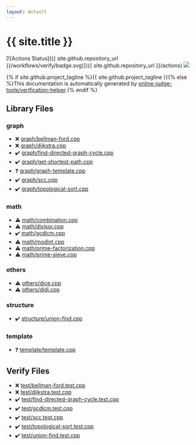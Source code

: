 ```yaml
---
layout: default
---
```


<!-- mathjax config similar to math.stackexchange -->
<script type="text/javascript" async
  src="https://cdnjs.cloudflare.com/ajax/libs/mathjax/2.7.5/MathJax.js?config=TeX-MML-AM_CHTML">
</script>
<script type="text/x-mathjax-config">
  MathJax.Hub.Config({
    TeX: { equationNumbers: { autoNumber: "AMS" }},
    tex2jax: {
      inlineMath: [ ['$','$'] ],
      processEscapes: true
    },
    "HTML-CSS": { matchFontHeight: false },
    displayAlign: "left",
    displayIndent: "2em"
  });
</script>

<script type="text/javascript" src="https://cdnjs.cloudflare.com/ajax/libs/jquery/3.4.1/jquery.min.js"></script>
<script src="https://cdn.jsdelivr.net/npm/jquery-balloon-js@1.1.2/jquery.balloon.min.js" integrity="sha256-ZEYs9VrgAeNuPvs15E39OsyOJaIkXEEt10fzxJ20+2I=" crossorigin="anonymous"></script>
<script type="text/javascript" src="assets/js/copy-button.js"></script>
<link rel="stylesheet" href="assets/css/copy-button.css" />


# {{ site.title }}

[![Actions Status]({{ site.github.repository_url }}/workflows/verify/badge.svg)]({{ site.github.repository_url }}/actions)
<a href="{{ site.github.repository_url }}"><img src="https://img.shields.io/github/last-commit/{{ site.github.owner_name }}/{{ site.github.repository_name }}" /></a>

{% if site.github.project_tagline %}{{ site.github.project_tagline }}{% else %}This documentation is automatically generated by <a href="https://github.com/online-judge-tools/verification-helper">online-judge-tools/verification-helper</a>.{% endif %}

## Library Files

<div id="f8b0b924ebd7046dbfa85a856e4682c8"></div>

### graph

* :x: <a href="library/graph/bellman-ford.cpp.html">graph/bellman-ford.cpp</a>
* :x: <a href="library/graph/dijkstra.cpp.html">graph/dijkstra.cpp</a>
* :heavy_check_mark: <a href="library/graph/find-directed-graph-cycle.cpp.html">graph/find-directed-graph-cycle.cpp</a>
* :heavy_check_mark: <a href="library/graph/get-shortest-path.cpp.html">graph/get-shortest-path.cpp</a>
* :question: <a href="library/graph/graph-template.cpp.html">graph/graph-template.cpp</a>
* :heavy_check_mark: <a href="library/graph/scc.cpp.html">graph/scc.cpp</a>
* :heavy_check_mark: <a href="library/graph/topological-sort.cpp.html">graph/topological-sort.cpp</a>


<div id="7e676e9e663beb40fd133f5ee24487c2"></div>

### math

* :warning: <a href="library/math/combination.cpp.html">math/combination.cpp</a>
* :warning: <a href="library/math/divisor.cpp.html">math/divisor.cpp</a>
* :heavy_check_mark: <a href="library/math/gcdlcm.cpp.html">math/gcdlcm.cpp</a>
* :warning: <a href="library/math/modint.cpp.html">math/modint.cpp</a>
* :warning: <a href="library/math/prime-factorization.cpp.html">math/prime-factorization.cpp</a>
* :warning: <a href="library/math/prime-sieve.cpp.html">math/prime-sieve.cpp</a>


<div id="5e2bab0ecb94c4ea40777733195abe1b"></div>

### others

* :warning: <a href="library/others/dice.cpp.html">others/dice.cpp</a>
* :warning: <a href="library/others/didj.cpp.html">others/didj.cpp</a>


<div id="07414f4e15ca943e6cde032dec85d92f"></div>

### structure

* :heavy_check_mark: <a href="library/structure/union-find.cpp.html">structure/union-find.cpp</a>


<div id="66f6181bcb4cff4cd38fbc804a036db6"></div>

### template

* :question: <a href="library/template/template.cpp.html">template/template.cpp</a>


## Verify Files

* :x: <a href="verify/test/bellman-ford.test.cpp.html">test/bellman-ford.test.cpp</a>
* :x: <a href="verify/test/dijkstra.test.cpp.html">test/dijkstra.test.cpp</a>
* :heavy_check_mark: <a href="verify/test/find-directed-graph-cycle.test.cpp.html">test/find-directed-graph-cycle.test.cpp</a>
* :heavy_check_mark: <a href="verify/test/gcdlcm.test.cpp.html">test/gcdlcm.test.cpp</a>
* :heavy_check_mark: <a href="verify/test/scc.test.cpp.html">test/scc.test.cpp</a>
* :heavy_check_mark: <a href="verify/test/topological-sort.test.cpp.html">test/topological-sort.test.cpp</a>
* :heavy_check_mark: <a href="verify/test/union-find.test.cpp.html">test/union-find.test.cpp</a>


